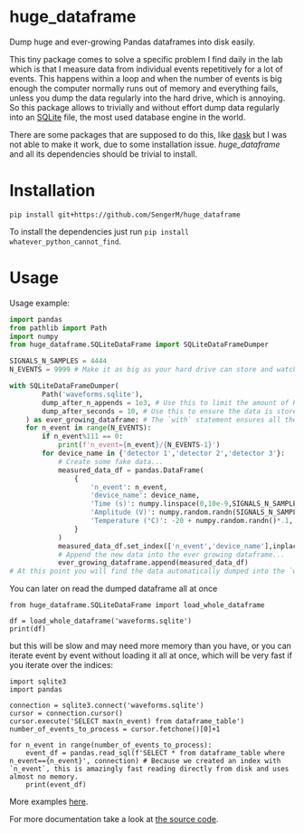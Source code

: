 # huge_dataframe

Dump huge and ever-growing Pandas dataframes into disk easily.

This tiny package comes to solve a specific problem I find daily in the 
lab which is that I measure data from individual events repetitively for
a lot of events. This happens within a loop and when the number of events
is big enough the computer normally runs out of memory and everything fails,
unless you dump the data regularly into the hard drive, which is annoying.
So this package allows to trivially and without effort dump data regularly
into an [SQLite](https://sqlite.org/index.html) file, the most used database
engine in the world.

There are some packages that are supposed to do this, like [dask](https://www.dask.org/)
but I was not able to make it work, due to some installation issue. *huge_dataframe*
and all its dependencies should be trivial to install.

# Installation

```
pip install git+https://github.com/SengerM/huge_dataframe
```
To install the dependencies just run `pip install whatever_python_cannot_find`.		

# Usage

Usage example:

```python
import pandas
from pathlib import Path
import numpy
from huge_dataframe.SQLiteDataFrame import SQLiteDataFrameDumper

SIGNALS_N_SAMPLES = 4444
N_EVENTS = 9999 # Make it as big as your hard drive can store and watch as the `waveforms.sqlite` file grows in size.

with SQLiteDataFrameDumper(
		Path('waveforms.sqlite'), 
		dump_after_n_appends = 1e3, # Use this to limit the amount of RAM memory consumed.
		dump_after_seconds = 10, # Use this to ensure the data is stored after some time.
	) as ever_growing_dataframe: # The `with` statement ensures all the data that was ever appended will be stored in disk.
	for n_event in range(N_EVENTS):
		if n_event%111 == 0:
			print(f'n_event={n_event}/{N_EVENTS-1}')
		for device_name in {'detector 1','detector 2','detector 3'}:
			# Create some fake data...
			measured_data_df = pandas.DataFrame(
				{
					'n_event': n_event,
					'device_name': device_name,
					'Time (s)': numpy.linspace(0,10e-9,SIGNALS_N_SAMPLES),
					'Amplitude (V)': numpy.random.randn(SIGNALS_N_SAMPLES),
					'Temperature (°C)': -20 + numpy.random.randn()*.1,
				}
			)
			measured_data_df.set_index(['n_event','device_name'],inplace=True) # Indexes make data accession (and also writing) way much faster.
			# Append the new data into the ever growing dataframe...
			ever_growing_dataframe.append(measured_data_df)
# At this point you will find the data automatically dumped into the `waveforms.sqlite` file.
```

You can later on read the dumped dataframe all at once
```
from huge_dataframe.SQLiteDataFrame import load_whole_dataframe

df = load_whole_dataframe('waveforms.sqlite')
print(df)
```
but this will be slow and may need more memory than you have, or you can
iterate event by event without loading it all at once, which will be very
fast if you iterate over the indices:
```
import sqlite3
import pandas

connection = sqlite3.connect('waveforms.sqlite')
cursor = connection.cursor()
cursor.execute('SELECT max(n_event) from dataframe_table')
number_of_events_to_process = cursor.fetchone()[0]+1

for n_event in range(number_of_events_to_process):
	event_df = pandas.read_sql(f'SELECT * from dataframe_table where n_event=={n_event}', connection) # Because we created an index with `n_event`, this is amazingly fast reading directly from disk and uses almost no memory.
	print(event_df)
```

More examples [here](examples).

For more documentation take a look at [the source code](huge_dataframe/SQLiteDataFrame.py).
